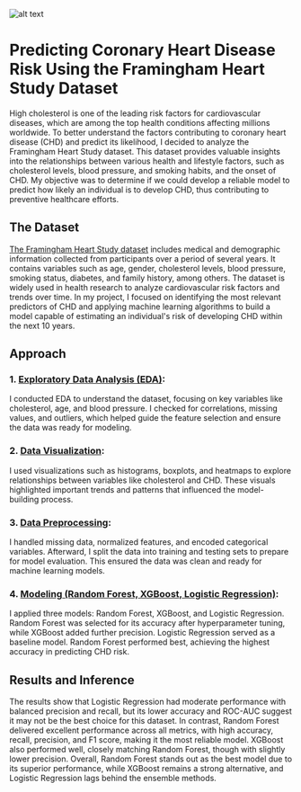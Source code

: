 ![alt text](/springboard/ReadME_Files/MainImage_A1-9.jpg)

# Predicting Coronary Heart Disease Risk Using the Framingham Heart Study Dataset

High cholesterol is one of the leading risk factors for cardiovascular diseases, which are among the top health conditions affecting millions worldwide. To better understand the factors contributing to coronary heart disease (CHD) and predict its likelihood, I decided to analyze the Framingham Heart Study dataset. This dataset provides valuable insights into the relationships between various health and lifestyle factors, such as cholesterol levels, blood pressure, and smoking habits, and the onset of CHD. My objective was to determine if we could develop a reliable model to predict how likely an individual is to develop CHD, thus contributing to preventive healthcare efforts.

## The Dataset
[The Framingham Heart Study dataset](https://www.framinghamheartstudy.org/fhs-for-researchers/data-available-overview/) includes medical and demographic information collected from participants over a period of several years. It contains variables such as age, gender, cholesterol levels, blood pressure, smoking status, diabetes, and family history, among others. The dataset is widely used in health research to analyze cardiovascular risk factors and trends over time. In my project, I focused on identifying the most relevant predictors of CHD and applying machine learning algorithms to build a model capable of estimating an individual's risk of developing CHD within the next 10 years.

## Approach
### 1. [Exploratory Data Analysis (EDA)](https://github.com/VaishaliSharma19/springboard/blob/4f0ea29c6009443dadefc4d9b2397fdc20f91bb0/Heart%20Disease%20Pred/HeartDiseasePredictionData.ipynb):
I conducted EDA to understand the dataset, focusing on key variables like cholesterol, age, and blood pressure. I checked for correlations, missing values, and outliers, which helped guide the feature selection and ensure the data was ready for modeling.

### 2. [Data Visualization](https://github.com/VaishaliSharma19/springboard/blob/4f0ea29c6009443dadefc4d9b2397fdc20f91bb0/Heart%20Disease%20Pred/Framingham_Dataset_EDA.ipynb):
I used visualizations such as histograms, boxplots, and heatmaps to explore relationships between variables like cholesterol and CHD. These visuals highlighted important trends and patterns that influenced the model-building process.

### 3. [Data Preprocessing](https://github.com/VaishaliSharma19/springboard/blob/4f0ea29c6009443dadefc4d9b2397fdc20f91bb0/Heart%20Disease%20Pred/Pre-processing%20and%20Training%20Data%20Development_framingham_heart_disease.ipynb):
I handled missing data, normalized features, and encoded categorical variables. Afterward, I split the data into training and testing sets to prepare for model evaluation. This ensured the data was clean and ready for machine learning models.

### 4. [Modeling (Random Forest, XGBoost, Logistic Regression)](https://github.com/VaishaliSharma19/springboard/blob/4f0ea29c6009443dadefc4d9b2397fdc20f91bb0/Heart%20Disease%20Pred/Modeling_Frmingham_Dataset.ipynb):
I applied three models: Random Forest, XGBoost, and Logistic Regression. Random Forest was selected for its accuracy after hyperparameter tuning, while XGBoost added further precision. Logistic Regression served as a baseline model. Random Forest performed best, achieving the highest accuracy in predicting CHD risk.

## Results and Inference
The results show that Logistic Regression had moderate performance with balanced precision and recall, but its lower accuracy and ROC-AUC suggest it may not be the best choice for this dataset. In contrast, Random Forest delivered excellent performance across all metrics, with high accuracy, recall, precision, and F1 score, making it the most reliable model. XGBoost also performed well, closely matching Random Forest, though with slightly lower precision. Overall, Random Forest stands out as the best model due to its superior performance, while XGBoost remains a strong alternative, and Logistic Regression lags behind the ensemble methods.
